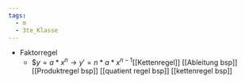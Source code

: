 ```yaml
---
tags:
  - m
  - 3te_Klasse
---
```

- Faktorregel
	- $$y=a*x^n →y'=n*a*x^{n-1}$[[Kettenregel]]
[[Ableitung bsp]]
[[Produktregel bsp]]
[[quatient regel bsp]]
[[kettenregel bsp]]